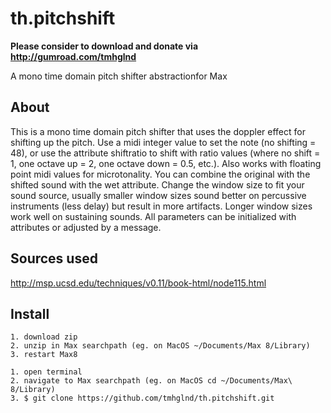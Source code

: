 # th.pitchshift

**Please consider to download and donate via http://gumroad.com/tmhglnd**

A mono time domain pitch shifter abstractionfor Max

## About

This is a mono time domain pitch shifter that uses the doppler effect for shifting up the pitch. Use a midi integer value to set the note (no shifting = 48), or use the attribute shiftratio to shift with ratio values (where no shift = 1, one octave up = 2, one octave down = 0.5, etc.). Also works with floating point midi values for microtonality. You can combine the original with the shifted sound with the wet attribute. Change the window size to fit your sound source, usually smaller window sizes sound better on percussive instruments (less delay) but result in more artifacts. Longer window sizes work well on sustaining sounds. All parameters can be initialized with attributes or adjusted by a message.

## Sources used

http://msp.ucsd.edu/techniques/v0.11/book-html/node115.html

## Install

```
1. download zip 
2. unzip in Max searchpath (eg. on MacOS ~/Documents/Max 8/Library)
3. restart Max8
```

```
1. open terminal
2. navigate to Max searchpath (eg. on MacOS cd ~/Documents/Max\ 8/Library)
3. $ git clone https://github.com/tmhglnd/th.pitchshift.git
```
